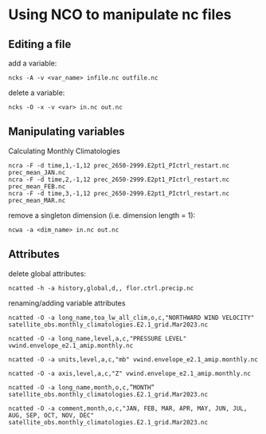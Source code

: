 # Using NCO to manipulate nc files

## Editing a file
add a variable:
```
ncks -A -v <var_name> infile.nc outfile.nc
```

delete a variable:
```
ncks -O -x -v <var> in.nc out.nc
```

## Manipulating variables
Calculating Monthly Climatologies
```
ncra -F -d time,1,-1,12 prec_2650-2999.E2pt1_PIctrl_restart.nc prec_mean_JAN.nc
ncra -F -d time,2,-1,12 prec_2650-2999.E2pt1_PIctrl_restart.nc prec_mean_FEB.nc
ncra -F -d time,3,-1,12 prec_2650-2999.E2pt1_PIctrl_restart.nc prec_mean_MAR.nc
```

remove a singleton dimension (i.e. dimension length = 1):
```
ncwa -a <dim_name> in.nc out.nc
```

## Attributes
delete global attributes:
```
ncatted -h -a history,global,d,, flor.ctrl.precip.nc
```

renaming/adding variable attributes
```
ncatted -O -a long_name,toa_lw_all_clim,o,c,"NORTHWARD WIND VELOCITY" satellite_obs.monthly_climatologies.E2.1_grid.Mar2023.nc

ncatted -O -a long_name,level,a,c,"PRESSURE LEVEL" vwind.envelope_e2.1_amip.monthly.nc

ncatted -O -a units,level,a,c,"mb" vwind.envelope_e2.1_amip.monthly.nc

ncatted -O -a axis,level,a,c,"Z" vwind.envelope_e2.1_amip.monthly.nc

ncatted -O -a long_name,month,o,c,”MONTH” satellite_obs.monthly_climatologies.E2.1_grid.Mar2023.nc

ncatted -O -a comment,month,o,c,"JAN, FEB, MAR, APR, MAY, JUN, JUL, AUG, SEP, OCT, NOV, DEC" satellite_obs.monthly_climatologies.E2.1_grid.Mar2023.nc
```